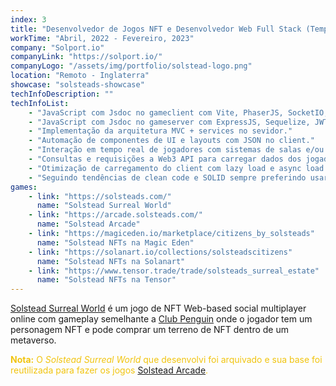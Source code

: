 ```yaml
---
index: 3
title: "Desenvolvedor de Jogos NFT e Desenvolvedor Web Full Stack (Tempo Integral)"
workTime: "Abril, 2022 - Fevereiro, 2023"
company: "Solport.io"
companyLink: "https://solport.io/"
companyLogo: "/assets/img/portfolio/solstead-logo.png"
location: "Remoto - Inglaterra"
showcase: "solsteads-showcase"
techInfoDescription: ""
techInfoList:
    - "JavaScript com Jsdoc no gameclient com Vite, PhaserJS, SocketIO, colyseus, web3.js e VueJS. NodeJS."
    - "JavaScript com Jsdoc no gameserver com ExpressJS, Sequelize, JWT, colyseus e SocketIO."
    - "Implementação da arquitetura MVC + services no sevidor."
    - "Automação de componentes de UI e layouts com JSON no client."
    - "Interação em tempo real de jogadores com sistemas de salas e/ou canais com comunicação via eventos de rede."
    - "Consultas e requisições a Web3 API para carregar dados dos jogadores e interação dentro do 'metaverso' do jogo."
    - "Otimização de carregamento do client com lazy load e async load dos recursos do jogo."
    - "Seguindo tendências de clean code e SOLID sempre preferindo usar o paradigma funcional com a orientação a objeto."
games:
    - link: "https://solsteads.com/"
      name: "Solstead Surreal World"
    - link: "https://arcade.solsteads.com/"
      name: "Solstead Arcade"
    - link: "https://magiceden.io/marketplace/citizens_by_solsteads"
      name: "Solstead NFTs na Magic Eden"
    - link: "https://solanart.io/collections/solsteadscitizens"
      name: "Solstead NFTs na Solanart"
    - link: "https://www.tensor.trade/trade/solsteads_surreal_estate"
      name: "Solstead NFTs na Tensor"
---
```


<p><a href="https://solsteads.com/" target="_blank">Solstead Surreal World</a> é um jogo de NFT Web-based social multiplayer online com gameplay semelhante a <a href="https://clubpenguin.fandom.com/wiki/Club_Penguin" target="_blank">Club Penguin</a> onde o jogador tem um personagem NFT e pode comprar um terreno de NFT dentro de um metaverso.</p>
<p style="color:#f1c40f;">
    <b>Nota:</b> O <i>Solstead Surreal World</i> que desenvolvi foi arquivado e sua base foi reutilizada para fazer os jogos <a href="https://arcade.solsteads.com/" target="_blank">Solstead Arcade</a>.
</p>